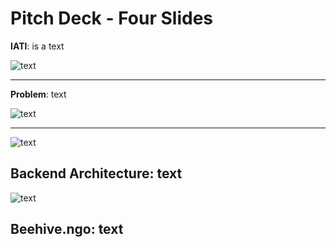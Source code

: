# Pitch Deck - Four Slides
**IATI**: is a text

![text](https://github.com/BeehiveNGO/Auxiliary/blob/master/slide1c.png)

---
**Problem**: text

![text](https://github.com/BeehiveNGO/Auxiliary/blob/master/slide2c.png)

---

![text](https://github.com/BeehiveNGO/Auxiliary/blob/master/slide3c.png)

**Backend Architecture**: text
---

![text](https://github.com/BeehiveNGO/Auxiliary/blob/master/slide4c.png)

**Beehive.ngo**: text
---

